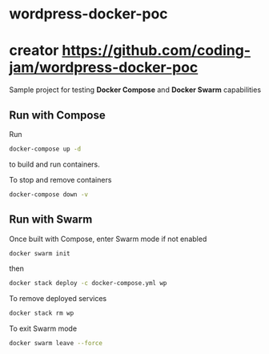 # wordpress-docker-poc
# creator https://github.com/coding-jam/wordpress-docker-poc

Sample project for testing **Docker Compose** and **Docker Swarm** capabilities

## Run with Compose

Run 

```sh
docker-compose up -d
```

to build and run containers.

To stop and remove containers

```sh
docker-compose down -v
```

## Run with Swarm

Once built with Compose, enter Swarm mode if not enabled

```sh
docker swarm init
```

then

```sh
docker stack deploy -c docker-compose.yml wp
```

To remove deployed services

```sh
docker stack rm wp
```

To exit Swarm mode

```sh
docker swarm leave --force
```
